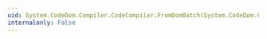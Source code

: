 ```yaml
---
uid: System.CodeDom.Compiler.CodeCompiler.FromDomBatch(System.CodeDom.Compiler.CompilerParameters,System.CodeDom.CodeCompileUnit[])
internalonly: False
---
```

